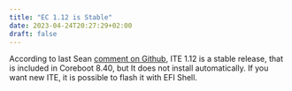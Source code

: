 ```yaml
---
title: "EC 1.12 is Stable"
date: 2023-04-24T20:27:29+02:00
draft: false
---
```


According to last Sean [comment on Github](https://github.com/StarLabsLtd/firmware/issues/62#issuecomment-1519167299), ITE 1.12 is a stable release, that is included in Coreboot 8.40, but It does not install automatically. If you want new ITE, it is possible to flash it with EFI Shell.
